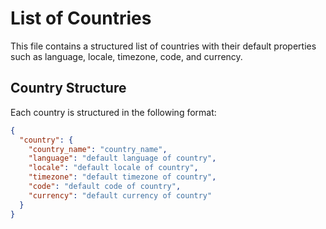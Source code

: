 # List of Countries

This file contains a structured list of countries with their default properties such as language, locale, timezone, code, and currency.

## Country Structure

Each country is structured in the following format:

```json
{
  "country": {
    "country_name": "country_name",
    "language": "default language of country",
    "locale": "default locale of country",
    "timezone": "default timezone of country",
    "code": "default code of country",
    "currency": "default currency of country"
  }
}
